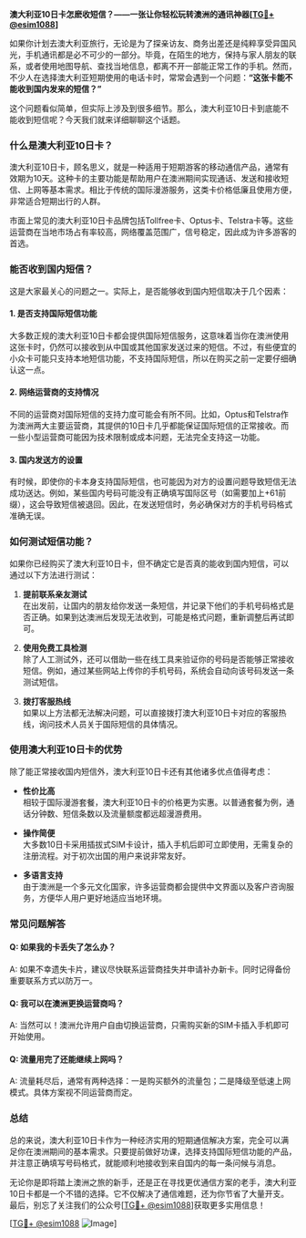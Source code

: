 **澳大利亚10日卡怎麽收短信？——一张让你轻松玩转澳洲的通讯神器[[TG💪+ @esim1088](https://t.me/s/esim1088)]**

如果你计划去澳大利亚旅行，无论是为了探亲访友、商务出差还是纯粹享受异国风光，手机通讯都是必不可少的一部分。毕竟，在陌生的地方，保持与家人朋友的联系，或者使用地图导航、查找当地信息，都离不开一部能正常工作的手机。然而，不少人在选择澳大利亚短期使用的电话卡时，常常会遇到一个问题：**“这张卡能不能收到国内发来的短信？”** 

这个问题看似简单，但实际上涉及到很多细节。那么，澳大利亚10日卡到底能不能收到短信呢？今天我们就来详细聊聊这个话题。

### **什么是澳大利亚10日卡？**

澳大利亚10日卡，顾名思义，就是一种适用于短期游客的移动通信产品，通常有效期为10天。这种卡的主要功能是帮助用户在澳洲期间实现通话、发送和接收短信、上网等基本需求。相比于传统的国际漫游服务，这类卡价格低廉且使用方便，非常适合短期出行的人群。

市面上常见的澳大利亚10日卡品牌包括Tollfree卡、Optus卡、Telstra卡等。这些运营商在当地市场占有率较高，网络覆盖范围广，信号稳定，因此成为许多游客的首选。

### **能否收到国内短信？**

这是大家最关心的问题之一。实际上，是否能够收到国内短信取决于几个因素：

#### **1. 是否支持国际短信功能**
大多数正规的澳大利亚10日卡都会提供国际短信服务，这意味着当你在澳洲使用这张卡时，仍然可以接收到从中国或其他国家发送过来的短信。不过，有些便宜的小众卡可能只支持本地短信功能，不支持国际短信，所以在购买之前一定要仔细确认这一点。

#### **2. 网络运营商的支持情况**
不同的运营商对国际短信的支持力度可能会有所不同。比如，Optus和Telstra作为澳洲两大主要运营商，其提供的10日卡几乎都能保证国际短信的正常接收。而一些小型运营商可能因为技术限制或成本问题，无法完全支持这一功能。

#### **3. 国内发送方的设置**
有时候，即使你的卡本身支持国际短信，也可能因为对方的设置问题导致短信无法成功送达。例如，某些国内号码可能没有正确填写国际区号（如需要加上+61前缀），这会导致短信被退回。因此，在发送短信时，务必确保对方的手机号码格式准确无误。

### **如何测试短信功能？**

如果你已经购买了澳大利亚10日卡，但不确定它是否真的能收到国内短信，可以通过以下方法进行测试：

1. **提前联系亲友测试**  
   在出发前，让国内的朋友给你发送一条短信，并记录下他们的手机号码格式是否正确。如果到达澳洲后发现无法收到，可能是格式问题，重新调整后再试即可。

2. **使用免费工具检测**  
   除了人工测试外，还可以借助一些在线工具来验证你的号码是否能够正常接收短信。例如，通过某些网站上传你的手机号码，系统会自动向该号码发送一条测试短信。

3. **拨打客服热线**  
   如果以上方法都无法解决问题，可以直接拨打澳大利亚10日卡对应的客服热线，询问技术人员关于国际短信的具体情况。

### **使用澳大利亚10日卡的优势**

除了能正常接收国内短信外，澳大利亚10日卡还有其他诸多优点值得考虑：

- **性价比高**  
  相较于国际漫游套餐，澳大利亚10日卡的价格更为实惠。以普通套餐为例，通话分钟数、短信条数以及流量额度都远超漫游费用。

- **操作简便**  
  大多数10日卡采用插拔式SIM卡设计，插入手机后即可立即使用，无需复杂的注册流程。对于初次出国的用户来说非常友好。

- **多语言支持**  
  由于澳洲是一个多元文化国家，许多运营商都会提供中文界面以及客户咨询服务，方便华人用户更好地适应当地环境。

### **常见问题解答**

#### **Q: 如果我的卡丢失了怎么办？**
A: 如果不幸遗失卡片，建议尽快联系运营商挂失并申请补办新卡。同时记得备份重要联系方式以防万一。

#### **Q: 我可以在澳洲更换运营商吗？**
A: 当然可以！澳洲允许用户自由切换运营商，只需购买新的SIM卡插入手机即可开始使用。

#### **Q: 流量用完了还能继续上网吗？**
A: 流量耗尽后，通常有两种选择：一是购买额外的流量包；二是降级至低速上网模式。具体方案视不同运营商而定。

### **总结**

总的来说，澳大利亚10日卡作为一种经济实用的短期通信解决方案，完全可以满足你在澳洲期间的基本需求。只要提前做好功课，选择支持国际短信功能的产品，并注意正确填写号码格式，就能顺利地接收到来自国内的每一条问候与消息。

无论你是即将踏上澳洲之旅的新手，还是正在寻找更优通信方案的老手，澳大利亚10日卡都是一个不错的选择。它不仅解决了通信难题，还为你节省了大量开支。最后，别忘了关注我们的公众号[[TG💪+ @esim1088](https://t.me/s/esim1088)]获取更多实用信息！

[[TG💪+ @esim1088](https://t.me/s/esim1088) ![Image](https://i.postimg.cc/4NQfJmqS/Snipaste-2025-05-13-00-14-12.png)]